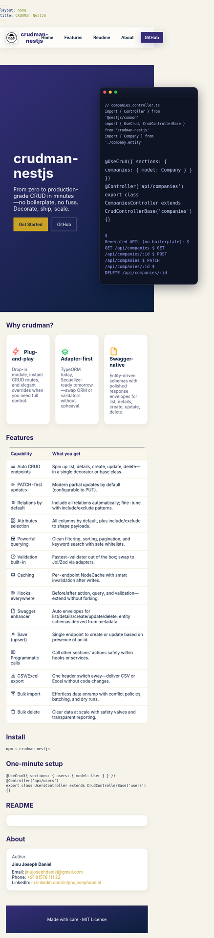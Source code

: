 ```yaml
---
layout: none
title: CRUDMan NestJS
---
```


<style>
  @import url('https://fonts.googleapis.com/css2?family=Plus+Jakarta+Sans:wght@400;500;600;700&display=swap');
  :root {
    --royal-navy: #0b1f3a;
    --royal-purple: #352D77;
    --royal-gold: #c9a227;
    --royal-cream: #f6f3ea;
    --accent-a: #ff6b6b;
    --accent-b: #22c55e;
    --accent-c: #f59e0b;
  }
  html, body { margin: 0; padding: 0; font-family: 'Plus Jakarta Sans', Inter, ui-sans-serif, system-ui, -apple-system, Segoe UI, Roboto, Helvetica, Arial, "Apple Color Emoji", "Segoe UI Emoji"; background: var(--royal-cream); color: var(--royal-navy); scroll-behavior: smooth; }
  a { color: var(--royal-gold); text-decoration: none; }
  .hero { display: grid; grid-template-columns: 1fr 1fr; align-items: center; gap: 24px; padding: 72px 24px 56px; background: linear-gradient(140deg, var(--royal-purple), var(--royal-navy)); color: white; }
  .hero h1 { font-size: 44px; line-height: 1.1; margin: 0 0 12px; }
  .hero p { font-size: 18px; opacity: .95; }
  .hero .cta { margin-top: 18px; display: flex; gap: 12px; }
  .btn { padding: 12px 16px; border-radius: 2px; border: 2px solid rgba(255,255,255,.2); color: white; }
  .btn.primary { background: var(--royal-gold); color: var(--royal-navy); border-color: var(--royal-gold); font-weight: 600; }
  .container { max-width: 1060px; margin: 0 auto; padding: 0 20px; }
  .logo-wrap { display:flex; justify-content:center; }
  .logo-badge { background: #fff; border-radius: 999px; padding: 12px; box-shadow: 0 6px 22px rgba(0,0,0,.25); display:inline-block; }
  .logo { width: 180px; filter: drop-shadow(0 6px 18px rgba(0,0,0,.2)); }
  /* Terminal window */
  .terminal { border-radius: 14px; background: #0f1424; color: #e8ecff; border: 1px solid rgba(255,255,255,.12); box-shadow: 0 10px 36px rgba(4,10,28,.45); overflow: hidden; }
  .terminal .tbar { display:flex; align-items:center; gap:8px; padding: 10px 12px; background: linear-gradient(180deg, #151b32, #0f1424); border-bottom: 1px solid rgba(255,255,255,.08); }
  .terminal .dot { width: 10px; height: 10px; border-radius: 50%; display:inline-block; }
  .terminal .dot.red { background: #ff5f56 }
  .terminal .dot.amber { background: #ffbd2e }
  .terminal .dot.green { background: #27c93f }
  .terminal .tbody { padding: 16px 18px; font-family: ui-monospace, SFMono-Regular, Menlo, Monaco, Consolas, "Liberation Mono", "Courier New", monospace; font-size: 13.5px; line-height: 1.5; }
  .terminal pre { margin: 0 0 12px; white-space: pre-wrap; }
  .terminal code, .terminal kbd { color: #c7d2ff }
  .terminal .prompt { color: #9ca8ff }
  /* Floating terminal animation */
  @keyframes gentleFloat { 0% { transform: translateY(0) } 50% { transform: translateY(-10px) } 100% { transform: translateY(0) } }
  .terminal { animation: gentleFloat 8s ease-in-out infinite; }
  .grid { display: grid; grid-template-columns: repeat(3, 1fr); gap: 16px; }
  .card { background: white; border-radius: 14px; padding: 18px; border: 1px solid #e9e6da; box-shadow: 0 6px 20px rgba(11,31,58,.06); }
  .muted { color: #4c5670; }
  table.features { width: 100%; border-collapse: collapse; margin: 16px 0; background: white; border-radius: 14px; overflow: hidden; border: 1px solid #e9e6da; }
  table.features th, table.features td { padding: 12px 14px; border-bottom: 1px solid #eee7d0; vertical-align: top; }
  table.features th { background: #f9f6eb; color: var(--royal-purple); text-align: left; font-weight: 700; }
  /* Icons */
  .icon { width: 20px; height: 20px; vertical-align: -4px; margin-right: 8px; }
  .ticon { width: 16px; height: 16px; vertical-align: -2px; margin-right: 6px; opacity: 0.9 }
  .icon, .ticon { stroke: currentColor; fill: none; stroke-width: 2; stroke-linecap: round; stroke-linejoin: round }
  .icon-badge { width: 28px; height: 28px; vertical-align: -6px; margin-right: 8px }
  .footer { text-align:center; padding: 36px 24px; color: #ffffff; background: linear-gradient(160deg, var(--royal-purple), var(--royal-navy)); border-top: 1px solid rgba(255,255,255,.12); margin-top: 48px; }
  /* Animations */
  @keyframes fadeUp { from { opacity: 0; transform: translateY(16px); } to { opacity: 1; transform: translateY(0); } }
  @keyframes float { 0% { transform: translateY(0) } 50% { transform: translateY(-6px) } 100% { transform: translateY(0) } }
  .hero h1 { animation: fadeUp .6s ease-out both; }
  .hero p { animation: fadeUp .7s ease-out both; }
  .hero .cta { animation: fadeUp .8s ease-out both; }
  .logo { animation: float 4s ease-in-out infinite; }
  .card { animation: fadeUp .6s ease-out both; }
  .card:nth-child(2) { animation-delay: .1s }
  .card:nth-child(3) { animation-delay: .2s }
  /* Header */
  .site-header { position: sticky; top: 0; z-index: 60; background: rgba(255,255,255,0.75); backdrop-filter: saturate(180%) blur(14px); border-bottom: 1px solid #eee7d0; box-shadow: 0 6px 24px rgba(11,31,58,0.06); }
  .site-header .nav { display:flex; align-items:center; justify-content:space-between; max-width:1060px; margin:0 auto; padding: 12px 20px; }
  .site-header .brand { display:flex; align-items:center; gap:12px; color: var(--royal-purple); font-weight: 800; letter-spacing: .2px; font-size: 18px; }
  .site-header .brand img { width: 36px; height: 36px; filter: drop-shadow(0 2px 8px rgba(11,31,58,.2)); }
  .site-header .links { display:flex; gap: 10px; align-items:center; }
  .site-header .links a { color: var(--royal-navy); padding: 8px 12px; border-radius: 2px; border: 1px solid transparent; transition: all .2s ease; font-weight: 600; }
  .site-header .links a:hover { background:#f3efe0; border-color: #e8dfc4; transform: translateY(-1px) }
  .site-header .links .cta-gh { background: var(--royal-purple); color: #fff; border-color: var(--royal-purple); box-shadow: 0 6px 24px rgba(53,45,119,.25); }
  .site-header .links .cta-gh:hover { filter: brightness(1.05) }
</style>

<header class="site-header">
  <div class="nav">
    <div class="brand"><img src="assets/crudman-logo.svg" alt="logo" /> crudman-nestjs</div>
    <nav class="links">
      <a href="#home">Home</a>
      <a href="#features">Features</a>
      <a href="#readme">Readme</a>
      <a href="#about">About</a>
      <a class="cta-gh" href="https://github.com/jinujd/crudman-nestjs" target="_blank" rel="noopener">GitHub</a>
    </nav>
  </div>
</header>

<section id="home" class="hero">
  <div class="container">
    <h1>crudman-nestjs</h1>
    <p>From zero to production-grade CRUD in minutes—no boilerplate, no fuss. Decorate, ship, scale.</p>
    <div class="cta">
      <a class="btn primary" href="https://github.com/jinujd/crudman-nestjs#readme">Get Started</a>
      <a class="btn" href="https://github.com/jinujd/crudman-nestjs">GitHub</a>
    </div>
  </div>
  <div style="padding: 8px 24px">
    <div class="terminal">
      <div class="tbar"><span class="dot red"></span><span class="dot amber"></span><span class="dot green"></span></div>
      <div class="tbody">
        <pre><code>// companies.controller.ts
import { Controller } from '@nestjs/common'
import { UseCrud, CrudControllerBase } from 'crudman-nestjs'
import { Company } from './company.entity'

@UseCrud({ sections: { companies: { model: Company } } })
@Controller('api/companies')
export class CompaniesController extends CrudControllerBase('companies') {}</code></pre>
        <pre class="prompt">$ Generated APIs (no boilerplate):
$ GET    /api/companies
$ GET    /api/companies/:id
$ POST   /api/companies
$ PATCH  /api/companies/:id
$ DELETE /api/companies/:id</pre>
      </div>
    </div>
  </div>
</section>

<div class="container">
  <h2 id="features" style="color:#2a225f">Why crudman?</h2>
  <div class="grid">
    <div class="card">
      <h3>
        <svg class="icon-badge" viewBox="0 0 24 24" style="color:var(--accent-a)">
          <circle cx="12" cy="12" r="10" fill="currentColor" opacity=".12"/>
          <path d="M13 2L3 15h7l-2 7 10-13h-7z" stroke="currentColor" fill="none" stroke-width="2" stroke-linecap="round" stroke-linejoin="round"/>
        </svg>
        Plug-and-play
      </h3>
      <p class="muted">Drop-in module, instant CRUD routes, and elegant overrides when you need full control.</p>
    </div>
    <div class="card">
      <h3>
        <svg class="icon-badge" viewBox="0 0 24 24" style="color:var(--accent-b)">
          <circle cx="12" cy="12" r="10" fill="currentColor" opacity=".12"/>
          <path d="M4 12l8-5 8 5-8 5-8-5z" stroke="currentColor" fill="none" stroke-width="2" stroke-linecap="round" stroke-linejoin="round"/>
          <path d="M4 16l8 5 8-5" stroke="currentColor" fill="none" stroke-width="2" stroke-linecap="round" stroke-linejoin="round"/>
        </svg>
        Adapter-first
      </h3>
      <p class="muted">TypeORM today, Sequelize-ready tomorrow—swap ORM or validators without upheaval.</p>
    </div>
    <div class="card">
      <h3>
        <svg class="icon-badge" viewBox="0 0 24 24" style="color:var(--accent-c)">
          <circle cx="12" cy="12" r="10" fill="currentColor" opacity=".12"/>
          <path d="M14 2H6a2 2 0 0 0-2 2v16a2 2 0 0 0 2 2h12a2 2 0 0 0 2-2V8z" stroke="currentColor" fill="none" stroke-width="2" stroke-linecap="round" stroke-linejoin="round"/>
          <path d="M14 2v6h6" stroke="currentColor" fill="none" stroke-width="2" stroke-linecap="round" stroke-linejoin="round"/>
        </svg>
        Swagger-native
      </h3>
      <p class="muted">Entity-driven schemas with polished response envelopes for list, details, create, update, delete.</p>
    </div>
  </div>

  <h2 style="color:#2a225f">Features</h2>
  <table class="features">
    <tr><th>Capability</th><th>What you get</th></tr>
    <tr><td><svg class="ticon" viewBox="0 0 24 24"><path d="M4 6h16M4 12h16M4 18h16"/></svg>Auto CRUD endpoints</td><td>Spin up list, details, create, update, delete—in a single decorator or base class.</td></tr>
    <tr><td><svg class="ticon" viewBox="0 0 24 24"><path d="M4 12h16M4 7h10M4 17h10"/></svg>PATCH-first updates</td><td>Modern partial updates by default (configurable to PUT).</td></tr>
    <tr><td><svg class="ticon" viewBox="0 0 24 24"><path d="M7 7h4v10H7zM13 7h4v10h-4z"/></svg>Relations by default</td><td>Include all relations automatically; fine-tune with include/exclude patterns.</td></tr>
    <tr><td><svg class="ticon" viewBox="0 0 24 24"><rect x="3" y="3" width="7" height="7"/><rect x="14" y="3" width="7" height="7"/><rect x="3" y="14" width="7" height="7"/><rect x="14" y="14" width="7" height="7"/></svg>Attributes selection</td><td>All columns by default, plus include/exclude to shape payloads.</td></tr>
    <tr><td><svg class="ticon" viewBox="0 0 24 24"><path d="M4 4h16v6H4zM4 12h10v8H4zM16 12h4v8h-4z"/></svg>Powerful querying</td><td>Clean filtering, sorting, pagination, and keyword search with safe whitelists.</td></tr>
    <tr><td><svg class="ticon" viewBox="0 0 24 24"><circle cx="12" cy="12" r="10"/><path d="M12 7v6h5"/></svg>Validation built-in</td><td>Fastest-validator out of the box; swap to Joi/Zod via adapters.</td></tr>
    <tr><td><svg class="ticon" viewBox="0 0 24 24"><rect x="4" y="6" width="16" height="12"/><rect x="6" y="8" width="12" height="8"/></svg>Caching</td><td>Per-endpoint NodeCache with smart invalidation after writes.</td></tr>
    <tr><td><svg class="ticon" viewBox="0 0 24 24"><path d="M4 6h10M4 10h16M4 14h16M4 18h10"/></svg>Hooks everywhere</td><td>Before/after action, query, and validation—extend without forking.</td></tr>
    <tr><td><svg class="ticon" viewBox="0 0 24 24"><path d="M14 2H6a2 2 0 0 0-2 2v16a2 2 0 0 0 2 2h12a2 2 0 0 0 2-2V8z"/><path d="M14 2v6h6"/></svg>Swagger enhancer</td><td>Auto envelopes for list/details/create/update/delete; entity schemas derived from metadata.</td></tr>
    <tr><td><svg class="ticon" viewBox="0 0 24 24"><path d="M12 5l6 6H6l6-6zM6 15h12"/></svg>Save (upsert)</td><td>Single endpoint to create or update based on presence of an id.</td></tr>
    <tr><td><svg class="ticon" viewBox="0 0 24 24"><rect x="3" y="4" width="18" height="14" rx="2"/><path d="M7 8h10M7 12h6"/></svg>Programmatic calls</td><td>Call other sections’ actions safely within hooks or services.</td></tr>
    <tr><td><svg class="ticon" viewBox="0 0 24 24"><path d="M12 3v12"/><path d="M7 10l5 5 5-5"/><rect x="4" y="18" width="16" height="2"/></svg>CSV/Excel export</td><td>One header switch away—deliver CSV or Excel without code changes.</td></tr>
    <tr><td><svg class="ticon" viewBox="0 0 24 24"><path d="M12 21V9"/><path d="M7 14l5-5 5 5"/><rect x="4" y="3" width="16" height="4"/></svg>Bulk import</td><td>Effortless data onramp with conflict policies, batching, and dry runs.</td></tr>
    <tr><td><svg class="ticon" viewBox="0 0 24 24"><path d="M3 6h18M6 6v14a2 2 0 0 0 2 2h8a2 2 0 0 0 2-2V6"/><path d="M8 6V4a2 2 0 0 1 2-2h4a2 2 0 0 1 2 2v2"/></svg>Bulk delete</td><td>Clear data at scale with safety valves and transparent reporting.</td></tr>
  </table>

  <h2 style="color:#2a225f">Install</h2>
  <pre><code>npm i crudman-nestjs</code></pre>

  <h2 style="color:#2a225f">One-minute setup</h2>
  <pre><code>@UseCrud({ sections: { users: { model: User } } })
@Controller('api/users')
export class UsersController extends CrudControllerBase('users') {}</code></pre>

  <h2 id="readme" style="color:#2a225f">README</h2>
  <div id="readme-container" class="card" style="overflow:auto; max-height: 60vh"></div>

  <h2 id="about" style="color:#2a225f">About</h2>
  <div class="card">
    <p class="muted" style="margin:0 0 8px">Author</p>
    <div style="font-weight:700; color:var(--royal-navy); margin-bottom:8px">Jinu Joseph Daniel</div>
    <div>Email: <a href="mailto:jinujosephdaniel@gmail.com">jinujosephdaniel@gmail.com</a></div>
    <div>Phone: <a href="tel:+918157811122">+91 81578 111 22</a></div>
    <div>LinkedIn: <a href="https://in.linkedin.com/in/jinujosephdaniel" target="_blank" rel="noopener">in.linkedin.com/in/jinujosephdaniel</a></div>
  </div>

  <div class="footer">Made with care · MIT License</div>
</div>

<script>
  // Lightweight README fetch & render fallback if served via GitHub Pages without Jekyll plugins
  (async function() {
    try {
      const res = await fetch('https://raw.githubusercontent.com/jinujd/crudman-nestjs/main/README.md')
      if (!res.ok) return
      const md = await res.text()
      // Simple markdown renderer that preserves raw HTML in README, while protecting code blocks
      const codeBlocks = []
      let tmp = md.replace(/```([\s\S]*?)```/g, (_m, code) => {
        codeBlocks.push(code)
        return `@@CODEBLOCK_${codeBlocks.length - 1}@@`
      })
      // Headings, lists, quotes, inline code (keep existing HTML intact)
      let html = tmp
        .replace(/^###\s+(.*)$/gm, '<h3>$1</h3>')
        .replace(/^##\s+(.*)$/gm, '<h2>$1</h2>')
        .replace(/^#\s+(.*)$/gm, '<h1>$1</h1>')
        .replace(/^>\s?(.*)$/gm, '<blockquote>$1</blockquote>')
        .replace(/^\-\s+(.*)$/gm, '<li>$1</li>')
        .replace(/(<li>[^<]*<\/li>\n?)+/g, (block) => `<ul>${block}</ul>`)
        .replace(/`([^`]+)`/g, '<code>$1</code>')
        .replace(/\n\n/g, '<br/><br/>')
      // Restore fenced code blocks with escaped HTML inside
      html = html.replace(/@@CODEBLOCK_(\d+)@@/g, (_m, idx) => {
        const i = Number(idx)
        const esc = String(codeBlocks[i]).replace(/[&<>]/g, (c) => ({ '&': '&amp;', '<': '&lt;', '>': '&gt;' }[c]))
        return `<pre><code>${esc}</code></pre>`
      })
      const el = document.getElementById('readme-container')
      if (el) {
        el.innerHTML = html
        // Fix image paths from README (e.g., docs/assets/ → assets/ for GitHub Pages docs root)
        const imgs = el.querySelectorAll('img')
        imgs.forEach((img) => {
          const raw = img.getAttribute('src') || ''
          const fix = (s) => {
            if (/^https?:\/\//i.test(s)) return s
            let x = s.replace(/^\.\/?/, '').replace(/^\//, '')
            if (x.startsWith('docs/assets/')) return 'assets/' + x.slice('docs/assets/'.length)
            if (x.startsWith('docs/')) return x.replace(/^docs\//, '')
            if (x.startsWith('assets/assets/')) return x.replace(/^assets\/assets\//, 'assets/')
            return x
          }
          const fixed = fix(raw)
          if (fixed !== raw) img.setAttribute('src', fixed)
        })
      }
    } catch {}
  })()
</script>
